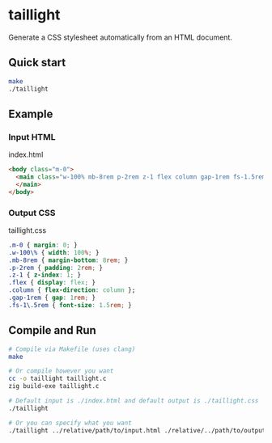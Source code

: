 # taillight

Generate a CSS stylesheet automatically from an HTML document.

## Quick start

```sh
make
./taillight
```

## Example

### Input HTML

index.html
```html
<body class="m-0">
  <main class="w-100% mb-8rem p-2rem z-1 flex column gap-1rem fs-1.5rem">
  </main>
</body>
```

### Output CSS

taillight.css
```css
.m-0 { margin: 0; }
.w-100\% { width: 100%; }
.mb-8rem { margin-bottom: 8rem; }
.p-2rem { padding: 2rem; }
.z-1 { z-index: 1; }
.flex { display: flex; }
.column { flex-direction: column };
.gap-1rem { gap: 1rem; }
.fs-1\.5rem { font-size: 1.5rem; }
```

## Compile and Run

```sh
# Compile via Makefile (uses clang)
make

# Or compile however you want
cc -o taillight taillight.c
zig build-exe taillight.c

# Default input is ./index.html and default output is ./taillight.css 
./taillight

# Or you can specify what you want
./taillight ../relative/path/to/input.html ./relative/../path/to/output.css
```

